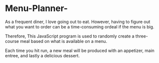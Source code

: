# Menu-Planner-

As a frequent diner, I love going out to eat. However, having to figure out what you want to order can be a time-consuming ordeal if the menu is big.

Therefore, This JavaScript program is used to randomly create a three-course meal based on what is available on a menu.

Each time you hit run, a new meal will be produced with an appetizer, main entree, and lastly a delicious dessert.
